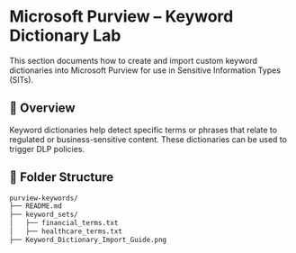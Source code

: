 # Microsoft Purview – Keyword Dictionary Lab

This section documents how to create and import custom keyword dictionaries into Microsoft Purview for use in Sensitive Information Types (SITs).

## 📘 Overview

Keyword dictionaries help detect specific terms or phrases that relate to regulated or business-sensitive content. These dictionaries can be used to trigger DLP policies.

## 📁 Folder Structure

```bash
purview-keywords/
├── README.md
├── keyword_sets/
│   ├── financial_terms.txt
│   ├── healthcare_terms.txt
├── Keyword_Dictionary_Import_Guide.png
